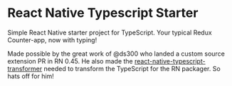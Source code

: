 # React Native Typescript Starter

Simple React Native starter project for TypeScript. Your typical Redux Counter-app, now with typing!

Made possible by the great work of @ds300 who landed a custom source extension PR in RN 0.45. He also made the [react-native-typescript-transformer](https://github.com/ds300/react-native-typescript-transformer) needed to transform the TypeScript for the RN packager. So hats off for him!